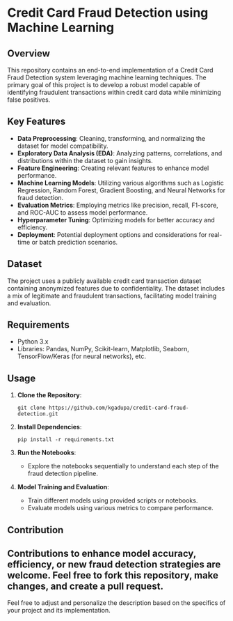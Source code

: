 # Credit Card Fraud Detection using Machine Learning

## Overview
This repository contains an end-to-end implementation of a Credit Card Fraud Detection system leveraging machine learning techniques. The primary goal of this project is to develop a robust model capable of identifying fraudulent transactions within credit card data while minimizing false positives.

## Key Features
- **Data Preprocessing**: Cleaning, transforming, and normalizing the dataset for model compatibility.
- **Exploratory Data Analysis (EDA)**: Analyzing patterns, correlations, and distributions within the dataset to gain insights.
- **Feature Engineering**: Creating relevant features to enhance model performance.
- **Machine Learning Models**: Utilizing various algorithms such as Logistic Regression, Random Forest, Gradient Boosting, and Neural Networks for fraud detection.
- **Evaluation Metrics**: Employing metrics like precision, recall, F1-score, and ROC-AUC to assess model performance.
- **Hyperparameter Tuning**: Optimizing models for better accuracy and efficiency.
- **Deployment**: Potential deployment options and considerations for real-time or batch prediction scenarios.

## Dataset
The project uses a publicly available credit card transaction dataset containing anonymized features due to confidentiality. The dataset includes a mix of legitimate and fraudulent transactions, facilitating model training and evaluation.

## Requirements
- Python 3.x
- Libraries: Pandas, NumPy, Scikit-learn, Matplotlib, Seaborn, TensorFlow/Keras (for neural networks), etc.

## Usage
1. **Clone the Repository**:
   ```
   git clone https://github.com/kgadupa/credit-card-fraud-detection.git
   ```

2. **Install Dependencies**:
   ```
   pip install -r requirements.txt
   ```

3. **Run the Notebooks**:
   - Explore the notebooks sequentially to understand each step of the fraud detection pipeline.

4. **Model Training and Evaluation**:
   - Train different models using provided scripts or notebooks.
   - Evaluate models using various metrics to compare performance.

## Contribution
Contributions to enhance model accuracy, efficiency, or new fraud detection strategies are welcome. Feel free to fork this repository, make changes, and create a pull request.
---

Feel free to adjust and personalize the description based on the specifics of your project and its implementation.
